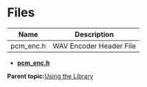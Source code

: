 # Files

|**Name**|**Description**|
|--------|---------------|
|pcm\_enc.h|WAV Encoder Header File|

-   **[pcm\_enc.h](GUID-D874779C-3307-41A0-AA0A-918865BC212E.md)**  


**Parent topic:**[Using the Library](GUID-841DF956-FB77-40FA-9283-487C753BD2C1.md)


